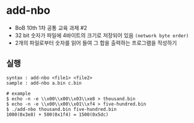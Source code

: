 # add-nbo
- BoB 10th 1차 공통 교육 과제 #2
- 32 bit 숫자가 파일에 4바이트의 크기로 저장되어 있음 `(network byte order)` 
- 2개의 파일로부터 숫자를 읽어 들여 그 합을 출력하는 프로그램을 작성하기

## 실행
```
syntax : add-nbo <file1> <file2>
sample : add-nbo a.bin c.bin

# example
$ echo -n -e \\x00\\x00\\x03\\xe8 > thousand.bin
$ echo -n -e \\x00\\x00\\x01\\xf4 > five-hundred.bin
$ ./add-nbo thousand.bin five-hundred.bin
1000(0x3e8) + 500(0x1f4) = 1500(0x5dc)
```
